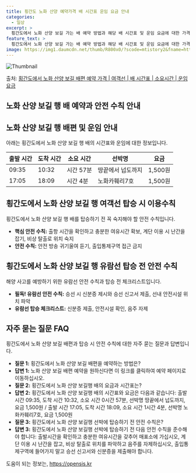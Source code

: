 ```yaml
---
title: 횡간도 노화 산양 예약가격 배 시간표 운임 요금 안내
categories:
  - 일상
excerpt: >
  횡간도에서 노화 산양 보길 가는 배 예약 방법과 해당 배 시간표 및 운임 요금에 대한 가격 정보를 안내 드리겠습니다. 안전하고 재밋는 노화 산양 보길행 여행을 위해 아래 정보 참고하시기 바랍니다. 노화 산양 보길행 배편 예약하기 👈 클릭횡간도에서 노화 산양 보길행 배 시간표출발 시간도착 시간소요 시간선박명요금09:3510:320시간 57분땅끝에서 넙도까지1,500원17:0518:091시간 4분노화카훼리7호1,500원노화 산양 보길행 배편 예약하기 👈 클릭횡간도에서 노화 산양 보길행 여객선 탑승 시 이용수칙횡간도에서 노화 산양 보길행 배를 탑승하기 전 꼭 숙지해야 할 안전 수칙! 핵심 안전 수칙출항 시간을 확인하고 충분한 여유시간 확보계단 이용 시 항상 난간을 잡기비상 탈출로와 구명조끼 위치 숙지안전 방송..
feature_text: >
  횡간도에서 노화 산양 보길 가는 배 예약 방법과 해당 배 시간표 및 운임 요금에 대한 가격 정보를 안내 드리겠습니다. 안전하고 재밋는 노화 산양 보길행 여행을 위해 아래 정보 참고하시기 바랍니다. 노화 산양 보길행 배편 예약하기 👈 클릭횡간도에서 노화 산양 보길행 배 시간표출발 시간도착 시간소요 시간선박명요금09:3510:320시간 57분땅끝에서 넙도까지1,500원17:0518:091시간 4분노화카훼리7호1,500원노화 산양 보길행 배편 예약하기 👈 클릭횡간도에서 노화 산양 보길행 여객선 탑승 시 이용수칙횡간도에서 노화 산양 보길행 배를 탑승하기 전 꼭 숙지해야 할 안전 수칙! 핵심 안전 수칙출항 시간을 확인하고 충분한 여유시간 확보계단 이용 시 항상 난간을 잡기비상 탈출로와 구명조끼 위치 숙지안전 방송..
image: https://img1.daumcdn.net/thumb/R800x0/?scode=mtistory2&fname=https%3A%2F%2Fblog.kakaocdn.net%2Fdn%2FrHAFh%2FbtsHBrP8me6%2F8i5IluTGj7Bb8ijackPvpk%2Fimg.webp
---
```


![Thumbnail](https://img1.daumcdn.net/thumb/R800x0/?scode=mtistory2&fname=https%3A%2F%2Fblog.kakaocdn.net%2Fdn%2FrHAFh%2FbtsHBrP8me6%2F8i5IluTGj7Bb8ijackPvpk%2Fimg.webp)

<p>출처: <a href="https://opensis.kr/entry/%ED%9A%A1%EA%B0%84%EB%8F%84%EC%97%90%EC%84%9C-%EB%85%B8%ED%99%94-%EC%82%B0%EC%96%91-%EB%B3%B4%EA%B8%B8-%EB%B0%B0%ED%8E%B8-%EC%98%88%EC%95%BD-%EA%B0%80%EA%B2%A9-%EC%97%AC%EA%B0%9D%EC%84%A0-%EB%B0%B0-%EC%8B%9C%EA%B0%84%ED%91%9C-%EC%86%8C%EC%9A%94%EC%8B%9C%EA%B0%84-%EC%9A%B4%EC%9E%84-%EC%9A%94%EA%B8%88" rel="dofollow">횡간도에서 노화 산양 보길 배편 예약 가격 | 여객선 | 배 시간표 | 소요시간 | 운임 요금</a> </p>

## 노화 산양 보길 행 배 예약과 안전 수칙 안내

## 노화 산양 보길 행 배편 및 운임 안내

아래는 횡간도에서 노화 산양 보길 행 배의 시간표와 운임에 대한 정보입니다.

**출발 시간** | **도착 시간** | **소요 시간** | **선박명** | **요금**  
---|---|---|---|---  
09:35 | 10:32 | 시간 57분 | 땅끝에서 넙도까지 | 1,500원  
17:05 | 18:09 | 시간 4분 | 노화카훼리7호 | 1,500원  
  
## 횡간도에서 노화 산양 보길 행 여객선 탑승 시 이용수칙

횡간도에서 노화 산양 보길 행 배를 탑승하기 전 꼭 숙지해야 할 안전 수칙입니다.

  * **핵심 안전 수칙:** 출항 시간을 확인하고 충분한 여유시간 확보, 계단 이용 시 난간을 잡기, 비상 탈출로 위치 숙지
  * **안전 수칙:** 안전 방송 귀기울여 듣기, 출입통제구역 접근 금지

## 횡간도에서 노화 산양 보길 행 유람선 탑승 전 안전 수칙

해양 사고를 예방하기 위한 유람선 안전 수칙과 탑승 전 체크리스트입니다.

  * **필독! 유람선 안전 수칙:** 승선 시 신분증 제시와 승선 신고서 제출, 선내 안전시설 위치 파악
  * **유람선 탑승 체크리스트:** 신분증 제출, 안전시설 확인, 음주 자제

## 자주 묻는 질문 FAQ

횡간도에서 노화 산양 보길 배편과 탑승 시 안전 수칙에 대한 자주 묻는 질문과 답변입니다.

  * **질문 1:** 횡간도에서 노화 산양 보길 배편을 예약하는 방법은?
  * **답변 1:** 노화 산양 보길 배편 예약을 원하신다면 이 링크를 클릭하여 예약 페이지로 이동하십시오.
  * **질문 2:** 횡간도에서 노화 산양 보길행 배의 요금과 시간표는?
  * **답변 2:** 횡간도에서 노화 산양 보길행 배의 시간표와 요금은 다음과 같습니다: 출발 시간 09:35, 도착 시간 10:32, 소요 시간 0시간 57분, 선박명 땅끝에서 넙도까지, 요금 1,500원 / 출발 시간 17:05, 도착 시간 18:09, 소요 시간 1시간 4분, 선박명 노화카훼리7호, 요금 1,500원
  * **질문 3:** 횡간도에서 노화 산양 보길행 선박에 탑승하기 전 안전 수칙은?
  * **답변 3:** 횡간도에서 노화 산양 보길행 선박에 탑승하기 전 다음 안전 수칙을 준수해야 합니다: 출발시간을 확인하고 충분한 여유시간을 갖추어 매표소에 가십시오, 계단 이용 시 난간을 잡고, 비상 탈출로 위치를 파악하고 음주를 자제하십시오, 출입통제구역에 들어가지 말고 승선 신고서와 신분증을 제출해야 합니다.

 

도움이 되는 정보는, <a href="https://opensis.kr" rel="dofollow">https://opensis.kr</a>


